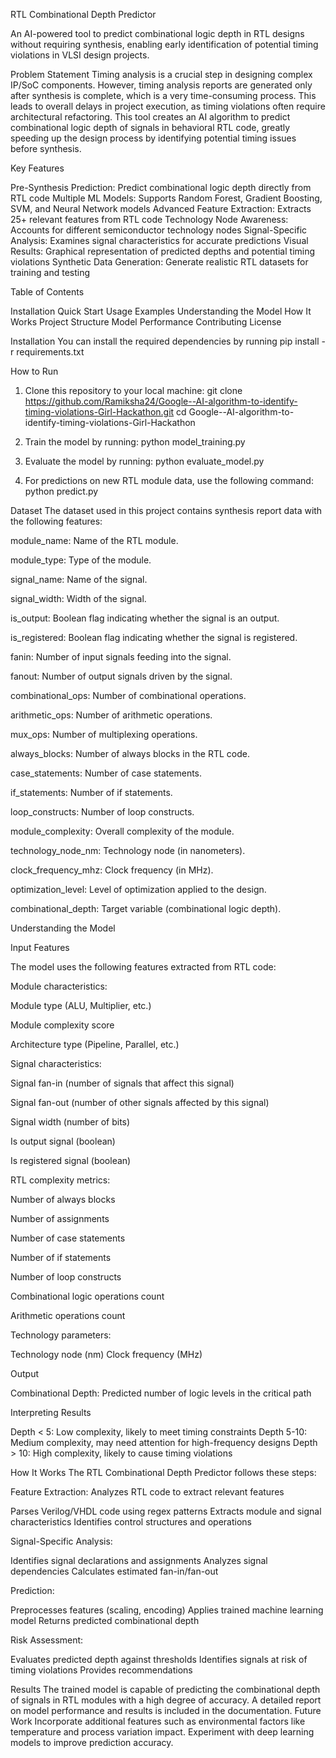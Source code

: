 RTL Combinational Depth Predictor


An AI-powered tool to predict combinational logic depth in RTL designs without requiring synthesis, enabling early identification of potential timing violations in VLSI design projects.

Problem Statement
Timing analysis is a crucial step in designing complex IP/SoC components. However, timing analysis reports are generated only after synthesis is complete, which is a very time-consuming process. This leads to overall delays in project execution, as timing violations often require architectural refactoring.
This tool creates an AI algorithm to predict combinational logic depth of signals in behavioral RTL code, greatly speeding up the design process by identifying potential timing issues before synthesis.

Key Features

Pre-Synthesis Prediction: Predict combinational logic depth directly from RTL code
Multiple ML Models: Supports Random Forest, Gradient Boosting, SVM, and Neural Network models
Advanced Feature Extraction: Extracts 25+ relevant features from RTL code
Technology Node Awareness: Accounts for different semiconductor technology nodes
Signal-Specific Analysis: Examines signal characteristics for accurate predictions
Visual Results: Graphical representation of predicted depths and potential timing violations
Synthetic Data Generation: Generate realistic RTL datasets for training and testing

Table of Contents

Installation
Quick Start
Usage Examples
Understanding the Model
How It Works
Project Structure
Model Performance
Contributing
License

Installation
You can install the required dependencies by running
pip install -r requirements.txt

How to Run

1. Clone this repository to your local machine:
git clone https://github.com/Ramiksha24/Google--AI-algorithm-to-identify-timing-violations-Girl-Hackathon.git
cd Google--AI-algorithm-to-identify-timing-violations-Girl-Hackathon

2. Train the model by running:
python model_training.py

3. Evaluate the model by running:
python evaluate_model.py

4. For predictions on new RTL module data, use the following command:
python predict.py

Dataset
The dataset used in this project contains synthesis report data with the following features:

module_name: Name of the RTL module.

module_type: Type of the module.

signal_name: Name of the signal.


signal_width: Width of the signal.

is_output: Boolean flag indicating whether the signal is an output.

is_registered: Boolean flag indicating whether the signal is registered.

fanin: Number of input signals feeding into the signal.

fanout: Number of output signals driven by the signal.

combinational_ops: Number of combinational operations.

arithmetic_ops: Number of arithmetic operations.

mux_ops: Number of multiplexing operations.

always_blocks: Number of always blocks in the RTL code.

case_statements: Number of case statements.

if_statements: Number of if statements.

loop_constructs: Number of loop constructs.

module_complexity: Overall complexity of the module.

technology_node_nm: Technology node (in nanometers).

clock_frequency_mhz: Clock frequency (in MHz).

optimization_level: Level of optimization applied to the design.

combinational_depth: Target variable (combinational logic depth).


Understanding the Model

Input Features

The model uses the following features extracted from RTL code:

Module characteristics:

Module type (ALU, Multiplier, etc.)

Module complexity score

Architecture type (Pipeline, Parallel, etc.)


Signal characteristics:

Signal fan-in (number of signals that affect this signal)

Signal fan-out (number of other signals affected by this signal)

Signal width (number of bits)

Is output signal (boolean)

Is registered signal (boolean)


RTL complexity metrics:

Number of always blocks

Number of assignments

Number of case statements

Number of if statements

Number of loop constructs

Combinational logic operations count

Arithmetic operations count


Technology parameters:

Technology node (nm)
Clock frequency (MHz)

Output

Combinational Depth: Predicted number of logic levels in the critical path

Interpreting Results

Depth < 5: Low complexity, likely to meet timing constraints
Depth 5-10: Medium complexity, may need attention for high-frequency designs
Depth > 10: High complexity, likely to cause timing violations

How It Works
The RTL Combinational Depth Predictor follows these steps:

Feature Extraction: Analyzes RTL code to extract relevant features

Parses Verilog/VHDL code using regex patterns
Extracts module and signal characteristics
Identifies control structures and operations


Signal-Specific Analysis:

Identifies signal declarations and assignments
Analyzes signal dependencies
Calculates estimated fan-in/fan-out


Prediction:

Preprocesses features (scaling, encoding)
Applies trained machine learning model
Returns predicted combinational depth


Risk Assessment:

Evaluates predicted depth against thresholds
Identifies signals at risk of timing violations
Provides recommendations

Results
The trained model is capable of predicting the combinational depth of signals in RTL modules with a high degree of accuracy.
A detailed report on model performance and results is included in the documentation.
Future Work
Incorporate additional features such as environmental factors like temperature and process variation impact.
Experiment with deep learning models to improve prediction accuracy.





